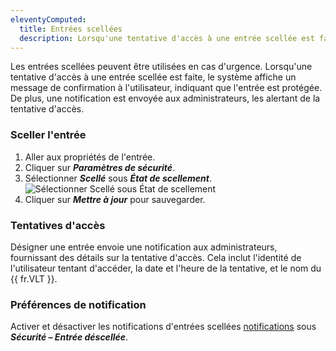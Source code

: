 ```yaml
---
eleventyComputed:
  title: Entrées scellées
  description: Lorsqu'une tentative d'accès à une entrée scellée est faite, le système affiche un message de confirmation à l'utilisateur, indiquant que l'entrée est protégée.
---
```

Les entrées scellées peuvent être utilisées en cas d'urgence. Lorsqu'une tentative d'accès à une entrée scellée est faite, le système affiche un message de confirmation à l'utilisateur, indiquant que l'entrée est protégée. De plus, une notification est envoyée aux administrateurs, les alertant de la tentative d'accès.

 ### Sceller l'entrée

1. Aller aux propriétés de l'entrée.
1. Cliquer sur ***Paramètres de sécurité***.
1. Sélectionner ***Scellé*** sous ***État de scellement***.
![Sélectionner Scellé sous État de scellement](https://cdnweb.devolutions.net/docs/DVLS6001_2024_2.png)
1. Cliquer sur ***Mettre à jour*** pour sauvegarder.

 ### Tentatives d'accès

Désigner une entrée envoie une notification aux administrateurs, fournissant des détails sur la tentative d'accès. Cela inclut l'identité de l'utilisateur tentant d'accéder, la date et l'heure de la tentative, et le nom du {{ fr.VLT }}.

### Préférences de notification

Activer et désactiver les notifications d'entrées scellées [notifications](/server/web-interface/account-menu/notifications-preferences/) sous ***Sécurité – Entrée déscellée***.